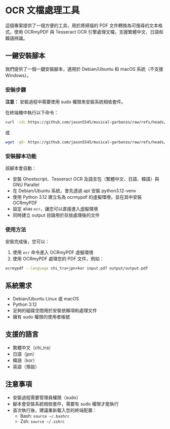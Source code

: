 # OCR 文檔處理工具

這個專案提供了一個方便的工具，用於將掃描的 PDF 文件轉換為可搜尋的文本格式。使用 OCRmyPDF 與 Tesseract OCR 引擎處理文檔，支援繁體中文、日語和韓語辨識。

## 一鍵安裝腳本

我們提供了一個一鍵安裝腳本，適用於 Debian/Ubuntu 和 macOS 系統（不支援 Windows）。

### 安裝步驟

**注意：** 安裝過程中需要使用 sudo 權限來安裝系統相依套件。

在終端機中執行以下命令：

```bash
curl -sSL https://github.com/jason5545/musical-garbanzo/raw/refs/heads/main/install.sh | sudo bash
```

或

```bash
wget -qO- https://github.com/jason5545/musical-garbanzo/raw/refs/heads/main/install.sh | sudo bash
```

### 安裝腳本功能

該腳本會自動：

- 安裝 Ghostscript、Tesseract OCR 及語言包（繁體中文、日語、韓語）與 GNU Parallel
- 在 Debian/Ubuntu 系統，會先透過 apt 安裝 python3.12-venv
- 使用 Python 3.12 建立名為 ocrmypdf 的虛擬環境，並在其中安裝 OCRmyPDF
- 設定 alias `ocr`，讓您可以直接進入虛擬環境
- 同時建立 output 目錄用於存放處理後的文件

### 使用方法

安裝完成後，您可以：

1. 使用 `ocr` 命令進入 OCRmyPDF 虛擬環境
2. 使用 OCRmyPDF 處理您的 PDF 文件，例如：

```bash
ocrmypdf --language chi_tra+jpn+kor input.pdf output/output.pdf
```

## 系統需求

- Debian/Ubuntu Linux 或 macOS
- Python 3.12
- 足夠的磁碟空間用於安裝依賴項和處理文件
- 擁有 sudo 權限的使用者帳號

## 支援的語言

- 繁體中文（chi_tra）
- 日語（jpn）
- 韓語（kor）
- 英語（預設）

## 注意事項

- 安裝過程需要管理員權限（sudo）
- 腳本會安裝系統相依套件，需要有 sudo 權限才能執行
- 首次執行後，建議重新載入您的終端配置：
  - Bash: `source ~/.bashrc`
  - Zsh: `source ~/.zshrc` 